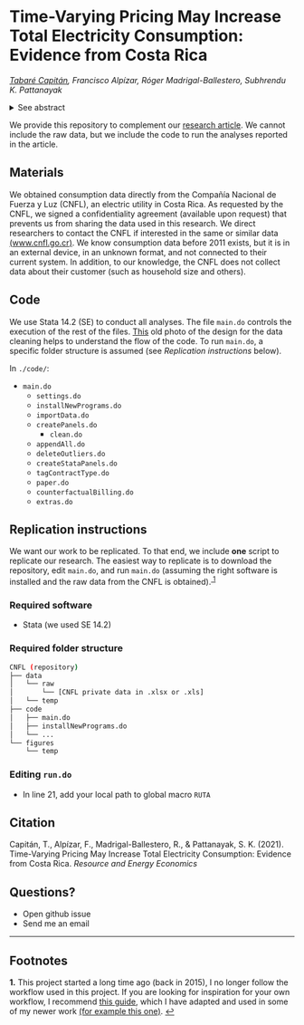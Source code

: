 # Time-Varying Pricing May Increase Total Electricity Consumption: Evidence from Costa Rica


_[Tabaré Capitán](http://tabarecapitan.com/), Francisco Alpízar, Róger Madrigal-Ballestero,
Subhrendu K. Pattanayak_

<details>
  <summary>See abstract</summary>

  > We study the implementation of a time-varying pricing (TVP) program by a major electricity utility in Costa Rica. Because of particular features of the data, we use recently developed understanding of the two-way fixed effects differences-in-differences estimator along with event-study specifications to interpret our results. Similar to previous research, we find that the program reduces consumption during peak-hours. However, in contrast with previous research, we find that the program increases total consumption. With a stylized economic model, we show how these seemingly conflicted results may not be at odds. The key element of the model is that previous research used data from rich countries, in which the use of heating and cooling devices drives electricity consumption, but we use data from a tropical middle-income country, where very few households have heating or cooling devices. Since there is not much room for technological changes (which might reduce consumption at all times), behavioral changes to reduce consumption during peak hours are not enough to offset the increased consumption during off-peak hours (when electricity is cheaper). Our results serve as a cautionary piece of evidence for policy makers interested in reducing consumption during peak hours—the goal can potentially be achieved with TVP, but the cost is increased total consumption.
  >
  > _JEL codes_: Q41, Q47, Q50
  >  
  > _Keywords_: dynamic pricing, energy, behavioral adjustments, developing country

</details>

<!-- FIX LINK TO PAPER -->
We provide this repository to complement our [research article](https://doi.org/10.1016/j.reseneeco.2021.101264). We cannot include the raw data, but we include the code to run the analyses reported in the article.


## Materials

We obtained consumption data directly from the Compañía Nacional de Fuerza y Luz (CNFL), an electric utility in Costa Rica. As requested by the CNFL, we signed a confidentiality agreement (available upon request) that prevents us from sharing the data used in this research. We direct researchers to contact the CNFL if interested in the same or similar data [(www.cnfl.go.cr)](www.cnfl.go.cr). We know consumption data before 2011 exists, but it is in an external device, in an unknown format, and not connected to their current system. In addition, to our knowledge, the CNFL does not collect data about their customer (such as household size and others).


## Code

We use Stata 14.2 (SE) to conduct all analyses. The file `main.do` controls the execution of the rest of the files. [This](https://raw.githubusercontent.com/tabareCapitan/CNFL/master/code/code.jpg) old photo of the design for the data cleaning helps to understand the flow of the code. To run `main.do`, a specific folder structure is assumed (see *Replication instructions* below).

In `./code/`:

- `main.do`
  - `settings.do`
  - `installNewPrograms.do`
  - `importData.do`
  - `createPanels.do`
    - `clean.do`
  - `appendAll.do`
  - `deleteOutliers.do`
  - `createStataPanels.do`
  - `tagContractType.do`
  - `paper.do`
  - `counterfactualBilling.do`
  - `extras.do`

## Replication instructions

We want our work to be replicated. To that end, we include **one** script to replicate our research. The easiest way to replicate is to download the repository, edit  `main.do`, and run `main.do` (assuming the right software is installed and the raw data from the CNFL is obtained).<sup id="a1">[ 1](#f1)</sup>

### Required software
- Stata (we used SE 14.2)

### Required folder structure
```bash
CNFL (repository)
├── data
│   └── raw
│       └── [CNFL private data in .xlsx or .xls]
│   └── temp
├── code
│   ├── main.do
│   ├── installNewPrograms.do
│   └── ...
└── figures
    └── temp
```

### Editing `run.do`

- In line 21, add your local path to global macro `RUTA`

## Citation

Capitán, T., Alpízar, F., Madrigal-Ballestero, R., & Pattanayak, S. K. (2021). Time-Varying Pricing May Increase Total Electricity Consumption: Evidence from Costa Rica. _Resource and Energy Economics_

## Questions?

- Open github issue
- Send me an email

---
## Footnotes

<b id="f1">1.</b> This project started a long time ago (back in 2015), I no longer follow the workflow used in this project. If you are looking for inspiration for your own workflow, I recommend [this guide](https://julianreif.com/guide/), which I have adapted and used in some of my newer work [(for example this one)](https://github.com/tabareCapitan/endowmentEffectInfo). [↩](#a1)
